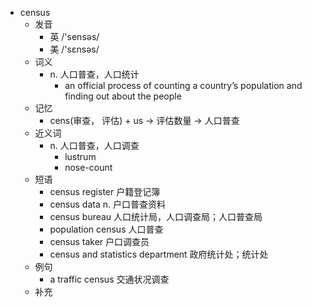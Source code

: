 - census
  - 发音
    - 英 /'sensəs/
    - 美 /'sɛnsəs/
  - 词义
    - n. 人口普查，人口统计
      - an official process of counting a country’s population and finding out about the people
  - 记忆
    - cens(审查， 评估) + us → 评估数量 → 人口普查
  - 近义词
    - n. 人口普查，人口调查
      - lustrum
      - nose-count
  - 短语
    - census register 户籍登记簿
    - census data n. 户口普查资料
    - census bureau 人口统计局，人口调查局；人口普查局
    - population census 人口普查
    - census taker 户口调查员
    - census and statistics department 政府统计处；统计处
  - 例句
    - a traffic census 交通状况调查
  - 补充